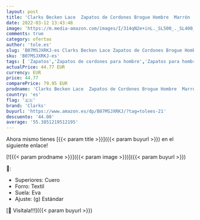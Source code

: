 ```yaml
---
layout: post
title: 'Clarks Becken Lace  Zapatos de Cordones Brogue Hombre  Marrón  Dark Brown Leather   41.5 EU'
date: 2022-03-12 13:43:48
image: 'https://m.media-amazon.com/images/I/314qN2e+inL._SL500_._SL400_.jpg'
comments: true
category: ofertas
author: 'tole.es'
slug: 'B07MSJXRKJ-es Clarks Becken Lace Zapatos de Cordones Brogue Hombre...'
sku: 'B07MSJXRKJ-es'
tags: [ 'Zapatos','Zapatos de cordones para hombre','Zapatos para hombre','Zapatos y complementos','clarks','zapatos', ]
actualPrice: 44.77 EUR
currency: EUR
price: 44.77
comparePrice: 79.95 EUR
prodname: 'Clarks Becken Lace  Zapatos de Cordones Brogue Hombre  Marrón  Dark Brown Leather   41.5 EU'
country: 'es'
flag: '🇪🇸'
brand: 'Clarks'
buyurl: 'https://www.amazon.es/dp/B07MSJXRKJ/?tag=tolees-21'
descuento: '44.00'
average: '55.3851219512195'
---
```


Ahora mismo tienes [{{< param title >}}]({{< param buyurl >}}) en el siguiente enlace!

[![{{< param prodname >}}]({{< param image >}})]({{< param buyurl >}})

🔎:

- Superiores: Cuero
- Forro: Textil
- Suela: Eva
- Ajuste: (g) Estándar

[🛒 Visítala!!!]({{< param buyurl >}})
